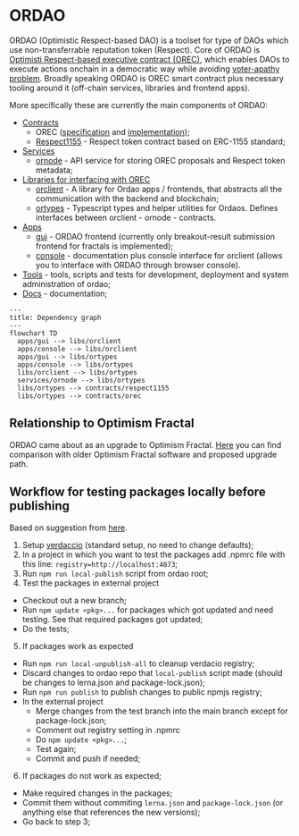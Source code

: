 # ORDAO

<!-- TODO: link -->
ORDAO (Optimistic Respect-based DAO) is a toolset for type of DAOs which use non-transferrable reputation token (Respect). Core of ORDAO is [Optimisti Respect-based executive contract (OREC)](./docs/OREC.md), which enables DAOs to execute actions onchain in a democratic way while avoiding [voter-apathy problem](./docs/OREC.md#motivation). Broadly speaking ORDAO is OREC smart contract plus necessary tooling around it (off-chain services, libraries and frontend apps).

More specifically these are currently the main components of ORDAO:

* [Contracts](./contracts/)
  * OREC ([specification](./docs/OREC.md) and [implementation](./contracts/orec/));
  * [Respect1155](./contracts/respect1155/) - Respect token contract based on ERC-1155 standard;
* [Services](./services/)
  * [ornode](./services/ornode/) - API service for storing OREC proposals and Respect token metadata;
* [Libraries for interfacing with OREC](./libs/)
  * [orclient](./libs/orclient/) - A library for Ordao apps / frontends, that abstracts all the communication with the backend and blockchain;
  * [ortypes](./libs/ortypes) - Typescript types and helper utilities for Ordaos. Defines interfaces between orclient - ornode - contracts.
* [Apps](./apps/)
  * [gui](./apps/gui) - ORDAO frontend (currently only breakout-result submission frontend for fractals is implemented);
  * [console](./apps/console/) - documentation plus console interface for orclient (allows you to interface with ORDAO through browser console).
* [Tools](./tools/) - tools, scripts and tests for development, deployment and system administration of ordao;
* [Docs](./docs/) - documentation;

```mermaid
---
title: Dependency graph
---
flowchart TD
  apps/gui --> libs/orclient
  apps/console --> libs/orclient
  apps/gui --> libs/ortypes
  apps/console --> libs/ortypes
  libs/orclient --> libs/ortypes
  services/ornode --> libs/ortypes
  libs/ortypes --> contracts/respect1155
  libs/ortypes --> contracts/orec
```

## Relationship to Optimism Fractal
ORDAO came about as an upgrade to Optimism Fractal. [Here](./docs/OF_ORDAO_UPGRADE.md) you can find comparison with older Optimism Fractal software and proposed upgrade path.

## Workflow for testing packages locally before publishing
Based on suggestion from [here](https://github.com/lerna/lerna/issues/2363).

1. Setup [verdaccio](https://verdaccio.org/docs/installation) (standard setup, no need to change defaults);
2. In a project in which you want to test the packages add .npmrc file with this line: `registry=http://localhost:4873`;
3. Run `npm run local-publish` script from ordao root; 
4. Test the packages in external project
  * Checkout out a new branch;
  * Run `npm update <pkg>...` for packages which got updated and need testing. See that required packages got updated;
  * Do the tests;
5. If packages work as expected
  * Run `npm run local-unpublish-all` to cleanup verdacio registry;
  * Discard changes to ordao repo that `local-publish` script made (should be changes to lerna.json and package-lock.json);
  * Run `npm run publish` to publish changes to public npmjs registry;
  * In the external project
    * Merge changes from the test branch into the main branch except for package-lock.json;
    * Comment out registry setting in .npmrc
    * Do `npm update <pkg>...`;
    * Test again;
    * Commit and push if needed;
6. If packages do not work as expected;
  * Make required changes in the packages;
  * Commit them without commiting `lerna.json` and `package-lock.json` (or anything else that references the new versions);
  * Go back to step 3;


